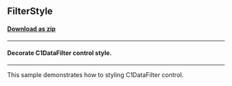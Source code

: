 ## FilterStyle
#### [Download as zip](https://downgit.github.io/#/home?url=https://github.com/GrapeCity/ComponentOne-WPF-Samples/tree/master/NET_4.5.2/C1.WPF.DataFilter/CS/FilterStyle)
____
#### Decorate C1DataFilter control style.
____
This sample demonstrates how to styling C1DataFilter control.
